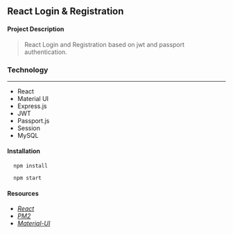 ## React Login & Registration


#### Project Description
> React Login and Registration based on jwt and passport authentication. 


### Technology
---



* React
* Material UI
* Express.js
* JWT
* Passport.js
* Session
* MySQL


#### Installation 

```
  npm install

  npm start
```

#### Resources

* *[React](https://reactjs.org/)*
* *[PM2](https://pm2.keymetrics.io/)*
* *[Material-UI](https://material-ui.com/)*

